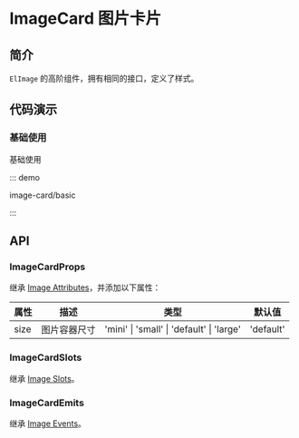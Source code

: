 # ImageCard 图片卡片

## 简介

`ElImage` 的高阶组件，拥有相同的接口，定义了样式。

## 代码演示

### 基础使用

基础使用

::: demo

image-card/basic

:::

## API

### ImageCardProps

继承 [Image Attributes](https://element-plus.org/zh-CN/component/image.html#image-attributes)，并添加以下属性：

| 属性 | 描述         | 类型                                      | 默认值    |
| ---- | ------------ | ----------------------------------------- | --------- |
| size | 图片容器尺寸 | 'mini' \| 'small' \| 'default' \| 'large' | 'default' |

### ImageCardSlots

继承 [Image Slots](https://element-plus.org/zh-CN/component/image.html#image-slots)。

### ImageCardEmits

继承 [Image Events](https://element-plus.org/zh-CN/component/image.html#image-events)。
